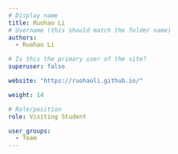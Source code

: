 ```yaml
---
# Display name
title: Ruohao Li
# Username (this should match the folder name)
authors:
  - Ruohao Li

# Is this the primary user of the site?
superuser: false

website: "https://ruohaoli.github.io/"

weight: 14

# Role/position
role: Visiting Student

user_groups:
  - Team
---
```

